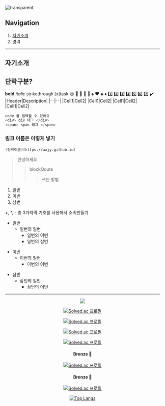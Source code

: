 
![transparent](https://capsule-render.vercel.app/api?type=transparent&fontColor=703ee5&text=Transparent&height=150&fontSize=60&desc=Only%20Use%20Text&descAlignY=75&descAlign=60)

<!--  
fadeIn : fadeIn 1.2s
scaleIn : scaleIn .8s
blink : blink .6s
blinking : blinking 1.6s
twinkling : blink 4s
-->
 Navigation
 ---
 1. [자기소개](#intro)
 2. 경력


---
## 자기소개 <a id="intro">
 단락구분?
---
  **bold**
  *italic*
  ~~strikethrough~~
 [x]task
 😃
 💚
 🌷
 🌼
 📧
 ♠️
 ♥️
 ♣️
 ♦️
 1️⃣ 2️⃣ 3️⃣ 4️⃣ 5️⃣ 6️⃣ 7️⃣
 ✔️
 |Header|Description|
|--|--|
|Cell1|Cell2|
|Cell1|Cell2|
|Cell1|Cell2|
|Cell1|Cell2|
 ``` javascript
 code 를 입력할 수 있어요
 <div> div 태그 </div>
 <span> span 태그 </span>
 ```
 ### 링크 이름은 이렇게 넣기
 ```
 [링크이름](https://aajy.github.io)
 ```
 >안녕하세요
 > > blockQoute
 > > > 쓰는 방법
 
1. 일번
2. 이번
3. 삼번

+, *, - 총 3가지의 기호를 사용해서 소속만들기
+ 일번
  + 일번의 일번
    +  일번의 이번
      +  일번의 삼번 
* 이번
  * 이번의 일번
    * 이번의 이번
- 삼번
  - 삼번의 일번
    - 삼번의 이번
 
---------
<div align=center>


  <img src="https://img.shields.io/badge/JavaScript-3178C6?style=flat-square&logo=JavaScript&logoColor=white"/>
<!-- [![Solved.ac Profile](http://mazassumnida.wtf/api/generate_badge?boj=janjan)](https://solved.ac/janjan) -->

[![Solved.ac 프로필](http://mazassumnida.wtf/api/generate_badge?boj=janjan)](https://solved.ac/profile/janjan)

[![Solved.ac
프로필](http://mazassumnida.wtf/api/v2/generate_badge?boj=janjan)](https://solved.ac/janjan)

[![Solved.ac 프로필](http://mazassumnida.wtf/api/generate_badge?boj=aajy)](https://solved.ac/profile/aajy)

[![Solved.ac
프로필](http://mazassumnida.wtf/api/v2/generate_badge?boj=aajy)](https://solved.ac/aajy)

#### Bronze 🍂
[![Solved.ac
프로필](http://mazassumnida.wtf/api/mini/generate_badge?boj=janjan)](https://solved.ac/janjan)

#### Bronze 🍂
[![Solved.ac
프로필](http://mazassumnida.wtf/api/mini/generate_badge?boj=aajy)](https://solved.ac/aajy)


[![Top Langs](https://github-readme-stats.vercel.app/api/top-langs/?username=aajy&layout=compact)](https://github.com/aajy/github-readme-stats)


</div>
<!--
헤더 종류
![header](https://capsule-render.vercel.app/api?type=waving&color=auto&height=300&section=header&text=capsule%20render&fontSize=90&animation=fadeIn&fontAlignY=38&desc=Decorate%20GitHub%20Profile%20or%20any%20Repo%20like%20me!&descAlignY=51&descAlign=62)
<p align='center'> Decorate GitHub Profile or any Repo like me! </p>

## Cylinder <a id="cylinder">
![cylinder](https://capsule-render.vercel.app/api?type=cylinder&color=auto&text=Cylinder&fontAlignY=45&fontSize=40&height=150&animation=blinking&desc=desc%20is%20also%20animated&descAlignY=70)
  
## Waving <a id="waving">
![waving](https://capsule-render.vercel.app/api?type=waving&height=200&text=Waving!&fontAlign=80&fontAlignY=40&color=gradient)

-->
<!--
배경이 더 큰 아이콘 스타일 -
#### Bronze 🍂
<img src="https://i.ibb.co/Vg2NcZH/chrome-VBCSLd8v-HF.png" alt="chrome-VBCSLd8v-HF" border="0">
 
<img src="https://img.shields.io/badge/JavaScript-3178C6?style=for-the-badge&logo=JavaScript&logoColor=white"/>

깃허브 등급 표시
![Anurag's GitHub stats](https://github-readme-stats.vercel.app/api?username=aajy&show_icons=true&theme=radical)
-->
